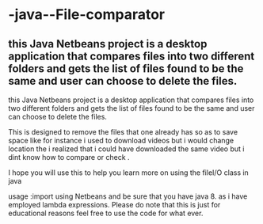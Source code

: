 # -java--File-comparator
this Java Netbeans project is a desktop application that compares files into two different 
folders and gets the list of files found to be the same and user can choose to delete the
files.
---
this Java Netbeans project is a desktop application that compares files into two different folders 
and gets the list of files found to be the same and user can choose to delete the files.

This is designed to remove the files that one already has so as to save space like for instance i used
to download videos  but i would change location the i realized that i could have downloaded the same video 
but i dint know how to compare or check .

I hope you will use this to help you learn more on using the fileI/O class in java

usage :import using Netbeans and be sure that you have java 8. as i have employed lambda expressions.
Please do note that this is just for educational reasons feel free to use the code for what ever.
